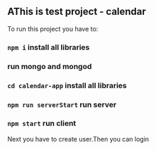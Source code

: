 

## AThis is test project - calendar

To run this project you have to:

### `npm i` install all libraries
### run mongo and mongod
### `cd calendar-app` install all libraries
### `npm run serverStart` run server 
### `npm start` run client

Next you have to create user.Then you can login<br>

